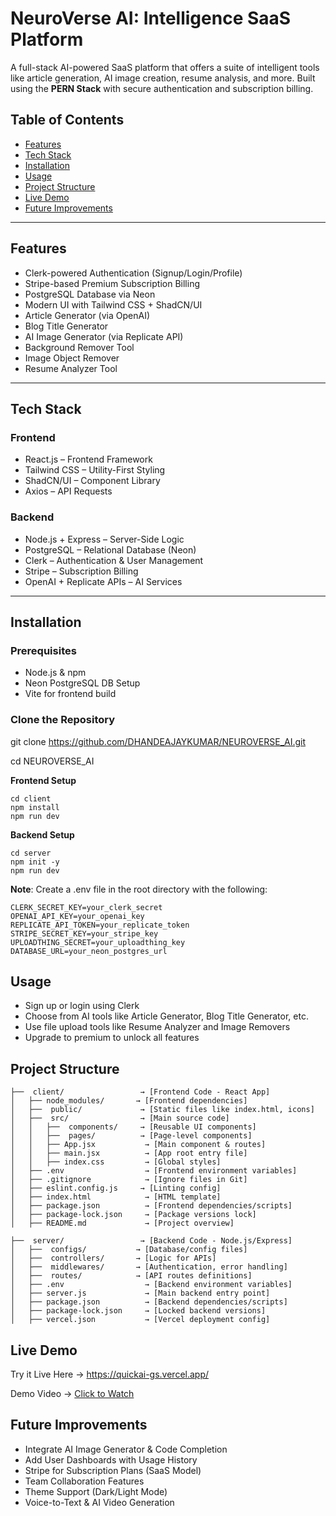 # NeuroVerse AI: Intelligence SaaS Platform

A full-stack AI-powered SaaS platform that offers a suite of intelligent tools
like article generation, AI image creation, resume analysis, and more. 
Built using the **PERN Stack** with secure authentication and subscription billing.

##  Table of Contents

- [Features](#features)
- [Tech Stack](#tech-stack)
- [Installation](#installation)
- [Usage](#usage)
- [Project Structure](#project-structure)
- [Live Demo](#live-demo)
- [Future Improvements](#future-improvements)

---

##  Features

<ul>
  <li>Clerk-powered Authentication (Signup/Login/Profile)</li>
  <li>Stripe-based Premium Subscription Billing</li>
  <li>PostgreSQL Database via Neon</li>
  <li>Modern UI with Tailwind CSS + ShadCN/UI</li>
  <li>Article Generator (via OpenAI)</li>
  <li>Blog Title Generator</li>
  <li>AI Image Generator (via Replicate API)</li>
  <li>Background Remover Tool</li>
  <li>Image Object Remover</li>
  <li>Resume Analyzer Tool</li>
</ul>

---

##  Tech Stack

### Frontend
<ul>
 <li>React.js – Frontend Framework</li>
 <li>Tailwind CSS – Utility-First Styling</li>
 <li>ShadCN/UI – Component Library</li>
 <li>Axios – API Requests</li>
</ul>

### Backend
<ul>
 <li>Node.js + Express – Server-Side Logic</li>
 <li>PostgreSQL – Relational Database (Neon)</li>
 <li>Clerk – Authentication & User Management</li>
 <li>Stripe – Subscription Billing</li>
 <li>OpenAI + Replicate APIs – AI Services</li>
</ul>

---

##  Installation

### Prerequisites
<ul>
<li>Node.js & npm</li>
<li>Neon PostgreSQL DB Setup</li>
<li>Vite for frontend build</li>
</ul>

### Clone the Repository

git clone https://github.com/DHANDEAJAYKUMAR/NEUROVERSE_AI.git

cd NEUROVERSE_AI

**Frontend Setup**
```
cd client
npm install
npm run dev
```
**Backend Setup**
```
cd server
npm init -y
npm run dev
```
**Note**: Create a .env file in the root directory with the following:

```
CLERK_SECRET_KEY=your_clerk_secret
OPENAI_API_KEY=your_openai_key
REPLICATE_API_TOKEN=your_replicate_token
STRIPE_SECRET_KEY=your_stripe_key
UPLOADTHING_SECRET=your_uploadthing_key
DATABASE_URL=your_neon_postgres_url
```

## Usage
<ul>
<li>Sign up or login using Clerk</li>
 <li>Choose from AI tools like Article Generator, Blog Title Generator, etc.</li>
 <li>Use file upload tools like Resume Analyzer and Image Removers</li>
 <li>Upgrade to premium to unlock all features</li>
 </ul>


## Project Structure
```
├──  client/                 → [Frontend Code - React App]
│   ├── node_modules/       → [Frontend dependencies]
│   ├──  public/             → [Static files like index.html, icons]
│   ├──  src/                → [Main source code]
│   │   ├──  components/     → [Reusable UI components] 
│   │   ├──  pages/          → [Page-level components] 
│   │   ├── App.jsx           → [Main component & routes] 
│   │   ├── main.jsx          → [App root entry file] 
│   │   ├── index.css         → [Global styles] 
│   ├── .env                  → [Frontend environment variables] 
│   ├── .gitignore            → [Ignore files in Git] 
│   ├── eslint.config.js     → [Linting config] 
│   ├── index.html            → [HTML template] 
│   ├── package.json          → [Frontend dependencies/scripts] 
│   ├── package-lock.json     → [Package versions lock] 
│   ├── README.md             → [Project overview] 

├──  server/                 → [Backend Code - Node.js/Express]
│   ├──  configs/           → [Database/config files] 
│   ├──  controllers/       → [Logic for APIs] 
│   ├──  middlewares/       → [Authentication, error handling]
│   ├──  routes/            → [API routes definitions] 
│   ├── .env                  → [Backend environment variables] 
│   ├── server.js             → [Main backend entry point] 
│   ├── package.json          → [Backend dependencies/scripts] 
│   ├── package-lock.json     → [Locked backend versions] 
│   ├── vercel.json           → [Vercel deployment config] 

```




## Live Demo
<p>Try it Live Here → <a href="https://neuroverse-ai-blond.vercel.app/" target="_blank">
https://quickai-gs.vercel.app/</a></p>
Demo Video
→ <a href="https://drive.google.com/file/d/1XCuUwn24CenQydvDWCmekKhsERpMIKEd/view?usp=drive_link" target="_blank">Click to Watch</a>


## Future Improvements
<ul>
  <li>Integrate AI Image Generator & Code Completion</li>
  <li>Add User Dashboards with Usage History</li>
  <li>Stripe for Subscription Plans (SaaS Model)</li>
  <li>Team Collaboration Features</li>
  <li>Theme Support (Dark/Light Mode)</li>
  <li>Voice-to-Text & AI Video Generation</li>
</ul>
